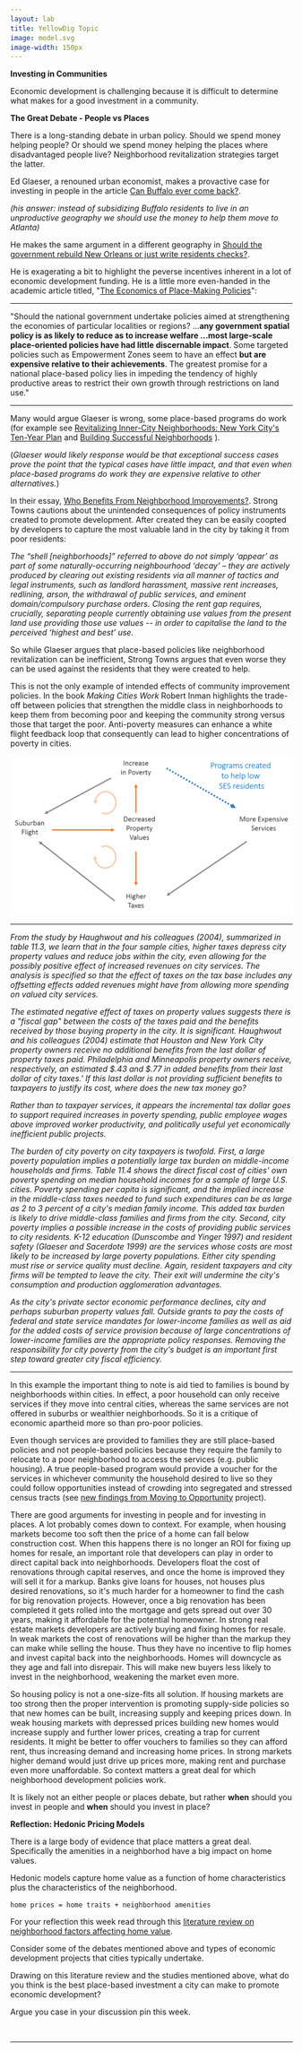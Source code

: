 ```yaml
---
layout: lab
title: YellowDig Topic
image: model.svg
image-width: 150px
---
```


<div class = "uk-container uk-container-small">

**Investing in Communities**

Economic development is challenging because it is difficult to determine what makes for a good investment in a community. 

**The Great Debate - People vs Places**

There is a long-standing debate in urban policy. Should we spend money helping people? Or should we spend money helping the places where disadvantaged people live? Neighborhood revitalization strategies target the latter. 

Ed Glaeser, a renouned urban economist, makes a provactive case for investing in people in the article [Can Buffalo ever come back?](https://www.city-journal.org/html/can-buffalo-ever-come-back-13050.html). 

*(his answer: instead of subsidizing Buffalo residents to live in an unproductive geography we should use the money to help them move to Atlanta)*

He makes the same argument in a different geography in [Should the government rebuild New Orleans or just write residents checks?](https://are.berkeley.edu/~ligon/Teaching/EEP100/glaeser05.pdf).

He is exagerating a bit to highlight the peverse incentives inherent in a lot of economic development funding. He is a little more even-handed in the academic article titled, "[The Economics of Place-Making Policies](https://github.com/DS4PS/cpp-528-spr-2020/raw/master/articles/revitalization/the-economics-of-place-making-policies.pdf)":

-----

"Should the national government undertake policies aimed at strengthening the economies of particular localities or regions? ...**any government spatial policy is as likely to reduce as to increase welfare ...most large-scale place-oriented policies have had little discernable impact**.  Some targeted policies such as Empowerment Zones seem to have an effect **but are expensive relative to their achievements**. The greatest promise for a national place-based policy lies in impeding the tendency of highly productive areas to restrict their own growth through restrictions on land use."

-----

Many would argue Glaeser is wrong, some place-based programs do work (for example see [Revitalizing Inner-City Neighborhoods: New York City's Ten-Year Plan](https://github.com/DS4PS/cpp-528-spr-2020/raw/master/articles/revitalization/Revitalizing_Inner_City_Neighborhoods.pdf) and [Building Successful Neighborhoods](https://github.com/DS4PS/cpp-528-spr-2020/raw/master/articles/revitalization/building-successful-neighborhoods.pdf) ). 

(*Glaeser would likely response would be that exceptional success cases prove the point that the typical cases have little impact, and that even when place-based programs do work they are expensive relative to other alternatives.*)

In their essay, [Who Benefits From Neighborhood Improvements?](https://www.strongtowns.org/journal/2017/11/1/who-benefits-from-neighborhood-improvements). Strong Towns cautions about the unintended consequences of policy instruments created to promote development. After created they can be easily coopted by developers to capture the most valuable land in the city by taking it from poor residents: 

*The “shell [neighborhoods]” referred to above do not simply ‘appear’ as part of some naturally-occurring neighbourhood ‘decay’ – they are actively produced by clearing out existing residents via all manner of tactics and legal instruments, such as landlord harassment, massive rent increases, redlining, arson, the withdrawal of public services, and eminent domain/compulsory purchase orders. Closing the rent gap requires, crucially, separating people currently obtaining use values from the present land use providing those use values -- in order to capitalise the land to the perceived ‘highest and best’ use.*

So while Glaeser argues that place-based policies like neighborhood revitalization can be inefficient, Strong Towns argues that even worse they can be used against the residents that they were created to help. 

This is not the only example of intended effects of community improvement policies. In the book *Making Cities Work* Robert Inman highlights the trade-off between policies that strengthen the middle class in neighborhoods to keep them from becoming poor and keeping the community strong versus those that target the poor. Anti-poverty measures can enhance a white flight feedback loop that consequently can lead to higher concentrations of poverty in cities. 

![](../assets/img/poverty-feedback-loop.png)


<hr>

*From the study by Haughwout and his colleagues (2004), summarized in table 11.3, we learn that in the four sample cities, higher taxes depress city property values and reduce jobs within the city, even allowing for the possibly positive effect of increased revenues on city services. The analysis is specified so that the effect of taxes on the tax base includes any offsetting effects added revenues might have from allowing more spending on valued city services.* 

*The estimated negative effect of taxes on property values suggests there is a "fiscal gap" between the costs of the taxes paid and the benefits received by those buying property in the city. It is significant. Haughwout and his colleagues (2004) estimate that Houston and New York City property owners receive no additional benefits from the last dollar of property taxes paid. Philadelphia and Minneapolis property owners receive, respectively, an estimated $.43 and $.77 in added benefits from their last dollar of city taxes.' If this last dollar is not providing sufficient benefits to taxpayers to justify its cost, where does the new tax money go?*

*Rather than to taxpayer services, it appears the incremental tax dollar goes to support required increases in poverty spending, public employee wages above improved worker productivity, and politically useful yet economically inefficient public projects.*

*The burden of city poverty on city taxpayers is twofold. First, a large poverty population implies a potentially large tax burden on middle-income households and firms. Table 11.4 shows the direct fiscal cost of cities' own poverty spending on median household incomes for a sample of large U.S. cities. Poverty spending per capita is significant, and the implied increase in the middle-class taxes needed to fund such expenditures can be as large as 2 to 3 percent of a city's median family income. This added tax burden is likely to drive middle-class families and firms from the city. Second, city poverty implies a possible increase in the costs of providing public services to city residents. K-12 education (Dunscombe and Yinger 1997) and resident safety (Glaeser and Sacerdote 1999) are the services whose costs are most likely to be increased by large poverty populations. Either city spending must rise or service quality must decline. Again, resident taxpayers and city firms will be tempted to leave the city. Their exit will undermine the city's consumption and production agglomeration advantages.*

*As the city's private sector economic performance declines, city and perhaps suburban property values fall. Outside grants to pay the costs of federal and state service mandates for lower-income families as well as aid for the added costs of service provision because of large concentrations of lower-income families are the appropriate policy responses. Removing the responsibility for city poverty from the city's budget is an important first step toward greater city fiscal efficiency.*

<hr>

In this example the important thing to note is aid tied to families is bound by neighborhoods within cities. In effect, a poor household can only receive services if they move into central cities, whereas the same services are not offered in suburbs or wealthier neighborhoods. So it is a critique of economic apartheid more so than pro-poor policies. 

Even though services are provided to families they are still place-based policies and not people-based policies because they require the family to relocate to a poor neighborhood to access the services (e.g. public housing). A true people-based program would provide a voucher for the services in whichever community the household desired to live so they could follow opportunities instead of crowding into segregated and stressed census tracts (see [new findings from Moving to Opportunity](https://www.brookings.edu/blog/social-mobility-memos/2015/05/06/sociologys-revenge-moving-to-opportunity-mto-revisited/) project). 

There are good arguments for investing in people and for investing in places. A lot probably comes down to context. For example, when housing markets become too soft then the price of a home can fall below construction cost. When this happens there is no longer an ROI for fixing up homes for resale, an important role that developers can play in order to direct capital back into neighborhoods. Developers float the cost of renovations through capital reserves, and once the home is improved they will sell it for a markup. Banks give loans for houses, not houses plus desired renovations, so it's much harder for a homeowner to find the cash for big renovation projects. However, once a big renovation has been completed it gets rolled into the mortgage and gets spread out over 30 years, making it affordable for the potential homeowner. In strong real estate markets developers are actively buying and fixing homes for resale. In weak markets the cost of renovations will be higher than the markup they can make while selling the house. Thus they have no incentive to flip homes and invest capital back into the neighborhoods. Homes will downcycle as they age and fall into disrepair. This will make new buyers less likely to invest in the neighborhood, weakening the market even more. 

So housing policy is not a one-size-fits all solution. If housing markets are too strong then the proper intervention is promoting supply-side policies so that new homes can be built, increasing supply and keeping prices down. In weak housing markets with depressed prices building new homes would increase supply and further lower prices, creating a trap for current residents. It might be better to offer vouchers to families so they can afford rent, thus increasing demand and increasing home prices. In strong markets higher demand would just drive up prices more, making rent and purchase even more unaffordable. So context matters a great deal for which neighborhood development policies work. 

It is likely not an either people or places debate, but rather **when** should you invest in people and **when** should you invest in place? 

**Reflection: Hedonic Pricing Models**

There is a large body of evidence that place matters a great deal. Specifically the amenities in a neighborhod have a big impact on home values. 

Hedonic models capture home value as a function of home characteristics plus the characteristics of the neighborhood. 

```
home prices = home traits + neighborhood amenities
```

For your reflection this week read through this [literature review on neighborhood factors affecting home value](https://lecy.github.io/SyracuseLandBank/litreview.html). 

Consider some of the debates mentioned above and types of economic development projects that cities typically undertake. 

Drawing on this literature review and the studies mentioned above, what do you think is the best place-based investment a city can make to promote economic development? 

Argue you case in your discussion pin this week. 

<br>
<hr>
<br>
<br>

</div>
